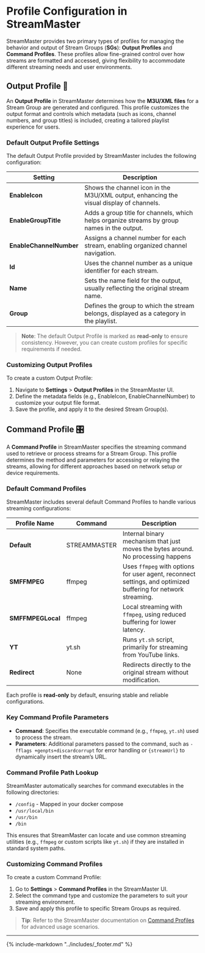 # Profile Configuration in StreamMaster

StreamMaster provides two primary types of profiles for managing the behavior and output of Stream Groups (**SGs**): **Output Profiles** and **Command Profiles**. These profiles allow fine-grained control over how streams are formatted and accessed, giving flexibility to accommodate different streaming needs and user environments.

## Output Profile 📜

An **Output Profile** in StreamMaster determines how the **M3U/XML files** for a Stream Group are generated and configured. This profile customizes the output format and controls which metadata (such as icons, channel numbers, and group titles) is included, creating a tailored playlist experience for users.

### Default Output Profile Settings

The default Output Profile provided by StreamMaster includes the following configuration:

| Setting                 | Description                                                                                 |
| ----------------------- | ------------------------------------------------------------------------------------------- |
| **EnableIcon**          | Shows the channel icon in the M3U/XML output, enhancing the visual display of channels.     |
| **EnableGroupTitle**    | Adds a group title for channels, which helps organize streams by group names in the output. |
| **EnableChannelNumber** | Assigns a channel number for each stream, enabling organized channel navigation.            |
| **Id**                  | Uses the channel number as a unique identifier for each stream.                             |
| **Name**                | Sets the name field for the output, usually reflecting the original stream name.            |
| **Group**               | Defines the group to which the stream belongs, displayed as a category in the playlist.     |

> **Note**: The default Output Profile is marked as **read-only** to ensure consistency. However, you can create custom profiles for specific requirements if needed.

### Customizing Output Profiles

To create a custom Output Profile:

1. Navigate to **Settings** > **Output Profiles** in the StreamMaster UI.
2. Define the metadata fields (e.g., EnableIcon, EnableChannelNumber) to customize your output file format.
3. Save the profile, and apply it to the desired Stream Group(s).

## Command Profile 🎛️

A **Command Profile** in StreamMaster specifies the streaming command used to retrieve or process streams for a Stream Group. This profile determines the method and parameters for accessing or relaying the streams, allowing for different approaches based on network setup or device requirements.

### Default Command Profiles

StreamMaster includes several default Command Profiles to handle various streaming configurations:

| Profile Name      | Command      | Description                                                                                                   |
| ----------------- | ------------ | ------------------------------------------------------------------------------------------------------------- |
| **Default**       | STREAMMASTER | Internal binary mechanism that just moves the bytes around. No processing happens                             |
| **SMFFMPEG**      | ffmpeg       | Uses `ffmpeg` with options for user agent, reconnect settings, and optimized buffering for network streaming. |
| **SMFFMPEGLocal** | ffmpeg       | Local streaming with `ffmpeg`, using reduced buffering for lower latency.                                     |
| **YT**            | yt.sh        | Runs `yt.sh` script, primarily for streaming from YouTube links.                                              |
| **Redirect**      | None         | Redirects directly to the original stream without modification.                                               |

Each profile is **read-only** by default, ensuring stable and reliable configurations.

### Key Command Profile Parameters

- **Command**: Specifies the executable command (e.g., `ffmpeg`, `yt.sh`) used to process the stream.
- **Parameters**: Additional parameters passed to the command, such as `-fflags +genpts+discardcorrupt` for error handling or `{streamUrl}` to dynamically insert the stream’s URL.

### Command Profile Path Lookup

StreamMaster automatically searches for command executables in the following directories:

- `/config` - Mapped in your docker compose
- `/usr/local/bin`
- `/usr/bin`
- `/bin`

This ensures that StreamMaster can locate and use common streaming utilities (e.g., `ffmpeg` or custom scripts like `yt.sh`) if they are installed in standard system paths.

### Customizing Command Profiles

To create a custom Command Profile:

1. Go to **Settings** > **Command Profiles** in the StreamMaster UI.
2. Select the command type and customize the parameters to suit your streaming environment.
3. Save and apply this profile to specific Stream Groups as required.

> **Tip**: Refer to the StreamMaster documentation on [Command Profiles](command_profiles.md) for advanced usage scenarios.

---

{% include-markdown "../includes/_footer.md" %}
